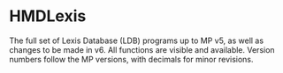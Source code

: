 HMDLexis
========

The full set of Lexis Database (LDB) programs up to MP v5, as well     as changes to be made in v6. All functions are visible and available.     Version numbers follow the MP versions, with decimals for minor revisions.

